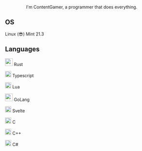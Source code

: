 <p align="center">I'm ContentGamer, a programmer that does everything.</p>

## OS

Linux (😎) Mint 21.3

## Languages

<img width="25" src="https://upload.wikimedia.org/wikipedia/commons/0/0f/Original_Ferris.svg" /> Rust

<img width="20" src="https://upload.wikimedia.org/wikipedia/commons/4/4c/Typescript_logo_2020.svg" /> Typescript

<img width="20" src="https://upload.wikimedia.org/wikipedia/commons/c/cf/Lua-Logo.svg" /> Lua

<img width="25" src="https://www.logo.wine/a/logo/Go_(programming_language)/Go_(programming_language)-Logo.wine.svg" /> GoLang

<img width="20" src="https://upload.wikimedia.org/wikipedia/commons/1/1b/Svelte_Logo.svg" /> Svelte

<img width="20" src="https://upload.wikimedia.org/wikipedia/commons/1/18/C_Programming_Language.svg" /> C

<img width="20" src="https://upload.wikimedia.org/wikipedia/commons/1/18/ISO_C%2B%2B_Logo.svg" /> C++

<img width="20" src="https://seeklogo.com/images/C/c-sharp-c-logo-02F17714BA-seeklogo.com.png" /> C#
